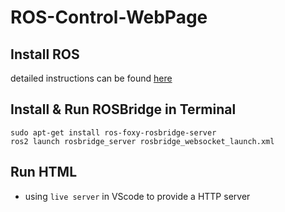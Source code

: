 # ROS-Control-WebPage

## Install ROS
detailed instructions can be found [here](https://docs.ros.org/en/foxy/Installation/Ubuntu-Install-Debians.html)

## Install & Run ROSBridge in Terminal
```
sudo apt-get install ros-foxy-rosbridge-server
ros2 launch rosbridge_server rosbridge_websocket_launch.xml
```

## Run HTML
- using `live server` in VScode to provide a HTTP server
